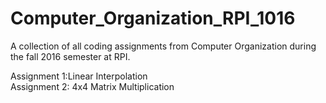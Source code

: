 # Computer_Organization_RPI_1016
A collection of all coding assignments from Computer Organization during the fall 2016 semester at RPI.<br />

Assignment 1:Linear Interpolation<br />
Assignment 2: 4x4 Matrix Multiplication<br />
